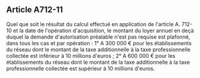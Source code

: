 Article A712-11
----
Quel que soit le résultat du calcul effectué en application de l'article A.
712-10 et la date de l'opération d'acquisition, le montant du loyer annuel en
deçà duquel la demande d'autorisation préalable n'est pas requise est plafonné,
dans tous les cas et par opération : 1° A 300 000 € pour les établissements du
réseau dont le montant de la taxe additionnelle à la taxe professionnelle
collectée est inférieur à 10 millions d'euros ; 2° A 600 000 € pour les
établissements du réseau dont le montant de la taxe additionnelle à la taxe
professionnelle collectée est supérieur à 10 millions d'euros.
